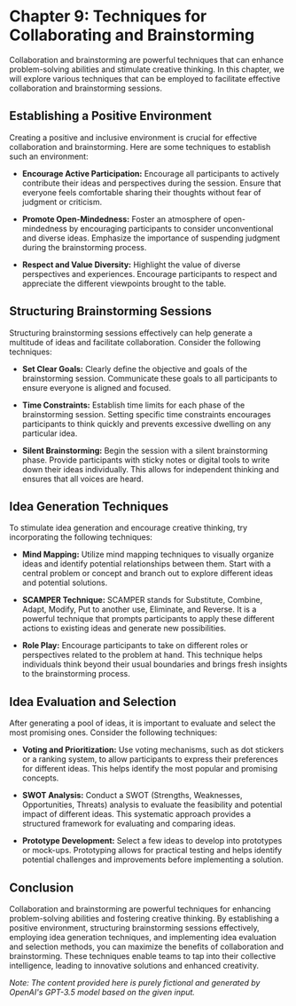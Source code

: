 Chapter 9: Techniques for Collaborating and Brainstorming
=========================================================

Collaboration and brainstorming are powerful techniques that can enhance problem-solving abilities and stimulate creative thinking. In this chapter, we will explore various techniques that can be employed to facilitate effective collaboration and brainstorming sessions.

Establishing a Positive Environment
-----------------------------------

Creating a positive and inclusive environment is crucial for effective collaboration and brainstorming. Here are some techniques to establish such an environment:

* **Encourage Active Participation:** Encourage all participants to actively contribute their ideas and perspectives during the session. Ensure that everyone feels comfortable sharing their thoughts without fear of judgment or criticism.

* **Promote Open-Mindedness:** Foster an atmosphere of open-mindedness by encouraging participants to consider unconventional and diverse ideas. Emphasize the importance of suspending judgment during the brainstorming process.

* **Respect and Value Diversity:** Highlight the value of diverse perspectives and experiences. Encourage participants to respect and appreciate the different viewpoints brought to the table.

Structuring Brainstorming Sessions
----------------------------------

Structuring brainstorming sessions effectively can help generate a multitude of ideas and facilitate collaboration. Consider the following techniques:

* **Set Clear Goals:** Clearly define the objective and goals of the brainstorming session. Communicate these goals to all participants to ensure everyone is aligned and focused.

* **Time Constraints:** Establish time limits for each phase of the brainstorming session. Setting specific time constraints encourages participants to think quickly and prevents excessive dwelling on any particular idea.

* **Silent Brainstorming:** Begin the session with a silent brainstorming phase. Provide participants with sticky notes or digital tools to write down their ideas individually. This allows for independent thinking and ensures that all voices are heard.

Idea Generation Techniques
--------------------------

To stimulate idea generation and encourage creative thinking, try incorporating the following techniques:

* **Mind Mapping:** Utilize mind mapping techniques to visually organize ideas and identify potential relationships between them. Start with a central problem or concept and branch out to explore different ideas and potential solutions.

* **SCAMPER Technique:** SCAMPER stands for Substitute, Combine, Adapt, Modify, Put to another use, Eliminate, and Reverse. It is a powerful technique that prompts participants to apply these different actions to existing ideas and generate new possibilities.

* **Role Play:** Encourage participants to take on different roles or perspectives related to the problem at hand. This technique helps individuals think beyond their usual boundaries and brings fresh insights to the brainstorming process.

Idea Evaluation and Selection
-----------------------------

After generating a pool of ideas, it is important to evaluate and select the most promising ones. Consider the following techniques:

* **Voting and Prioritization:** Use voting mechanisms, such as dot stickers or a ranking system, to allow participants to express their preferences for different ideas. This helps identify the most popular and promising concepts.

* **SWOT Analysis:** Conduct a SWOT (Strengths, Weaknesses, Opportunities, Threats) analysis to evaluate the feasibility and potential impact of different ideas. This systematic approach provides a structured framework for evaluating and comparing ideas.

* **Prototype Development:** Select a few ideas to develop into prototypes or mock-ups. Prototyping allows for practical testing and helps identify potential challenges and improvements before implementing a solution.

Conclusion
----------

Collaboration and brainstorming are powerful techniques for enhancing problem-solving abilities and fostering creative thinking. By establishing a positive environment, structuring brainstorming sessions effectively, employing idea generation techniques, and implementing idea evaluation and selection methods, you can maximize the benefits of collaboration and brainstorming. These techniques enable teams to tap into their collective intelligence, leading to innovative solutions and enhanced creativity.

*Note: The content provided here is purely fictional and generated by OpenAI's GPT-3.5 model based on the given input.*
